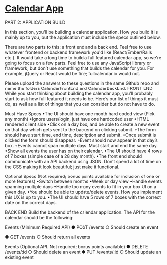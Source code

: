 # [Calendar App](https://pacific-cliffs-77403.herokuapp.com/)

PART 2: APPLICATION BUILD

In this section, you'll be building a calendar application. How you build it is mainly up to you, but the application must include the specs outlined below. 

There are two parts to this: a front end and a back end. Feel free to use whatever frontend or backend framework you'd like (React/Ember/Rails etc.). It would take a long time to build a full featured calendar app, so we're going to focus on a few parts. Feel free to use any JavaScript library or framework, but don’t use something that builds the calendar for you. For example, jQuery or React would be fine; fullcalendar.io would not.

Please upload the answers to these questions in the same Github repo and name the folders CalendarFrontEnd and CalendarBackEnd.
FRONT END
While you start thinking about building the calendar app, you’ll probably start to ask how full featured it needs to be. Here’s our list of things it must do, as well as a list of things that you can consider but do not have to do.

Must Have Specs
•The UI should have one month hard coded view (Pick any month)
•Ignore users/login, just have one hardcoded user
•HTML rendered client side
•Click on a day box, and be able to create a new event on that day which gets sent to the backend on clicking submit. 
◦The form should have start time, end time, description and submit. 
◦Once submit is clicked the form should disappear.
◦Event should now appear in that day’s box.
◦Events cannot span multiple days. Must start and end the same day.
•Show all events the user has on their calendar.
•The UI should have 4 rows of 7 boxes (simple case of a 28 day month).
•The front end should communicate with an API backend using JSON. Don’t spend a lot of time on the CSS making it look beautiful; just make it functional.

Optional Specs (Not required; bonus points available for inclusion of one or more features)
•Switch between months
•Week or day view
•Handle events spanning multiple days
•Handle too many events to fit in your box UI on a given day.
•You should be able to update/delete events. How you implement this UX is up to you.
•The UI should have 5 rows of 7 boxes with the correct date on the correct days.


BACK END
Build the backend of the calendar application. The API for the calendar should be the following:

Events (Minimum Required API)
●     POST /events
○     Should create an event

●     GET /events
○     Should return all events

Events (Optional API. Not required; bonus points available)
●     DELETE /events/:id
○     Should delete an event
●     PUT /events/:id
○     Should update an existing event
